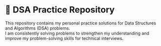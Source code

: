 # 🧠 DSA Practice Repository

This repository contains my personal practice solutions for Data Structures and Algorithms (DSA) problems.  
I am consistently solving problems to strengthen my understanding and improve my problem-solving skills for technical interviews.
